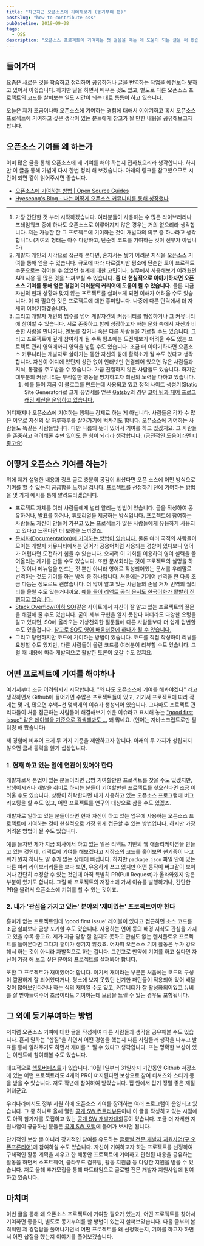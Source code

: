 ```yaml
---
title: "차근차근 오픈소스에 기여해보기 (동기부여 편)"
postSlug: "how-to-contribute-oss"
pubDatetime: 2019-09-08
tags:
  - OSS
description: "오픈소스 프로젝트에 기여하는 첫 걸음을 떼는 데 도움이 되는 글을 써 봤습니다"
---
```


## 들어가며

요즘은 새로운 것을 학습하고 정리하여 공유하거나 글을 번역하는 작업을 예전보다 못하고 있어서 아쉽습니다. 하지만 일을 하면서 배우는 것도 있고, 별도로 다른 오픈소스 프로젝트의 코드를 살펴보는 일도 시간이 되는 대로 틈틈이 하고 있습니다.

오늘은 제가 조금이나마 오픈소스에 기여하는 경험에 대해서 이야기하고 혹시 오픈소스 프로젝트에 기여하고 싶은 생각이 있는 분들에게 참고가 될 만한 내용을 공유해보고자 합니다.

## 오픈소스 기여를 왜 하는가

이미 많은 글을 통해 오픈소스에 왜 기여를 해야 하는지 접하셨으리라 생각합니다. 하지만 이 글을 통해 가볍게 다시 한번 정리 해 보겠습니다. 아래의 링크를 참고했으므로 시간이 되면 같이 읽어주시면 좋습니다.

- [오픈소스에 기여하는 방법 | Open Source Guides](https://opensource.guide/ko/how-to-contribute/)
- [Hyeseong's Blog - 나는 어떻게 오픈소스 커뮤니티를 통해 성장했나](https://blog.cometkim.kr/posts/mattermost-contribution/how-i-grow-up-with-mattermost-community/)

---

1. 가장 간단한 것 부터 시작하겠습니다. 여러분들이 사용하는 수 많은 라이브러리나 프레임워크 중에 하나도 오픈소스로 이루어지지 않은 경우는 거의 없으리라 생각합니다. 저는 가능한 한 그 프로젝트에 기여하는 것이 개발자의 의무 중 하나라고 생각합니다. (기여의 형태는 아주 다양하고, 단순히 코드를 기여하는 것이 전부가 아닙니다)
2. 개발자 개인의 시각으로 접근해 본다면, 혼자서는 쌓기 어려운 지식을 오픈소스 기여를 통해 얻을 수 있습니다. 규모에 따라 다르겠지만 평소에 단순한 토이 프로젝트 수준으로는 겪어볼 수 없었던 설계에 대한 고민이나, 실무에서 사용해보기 어려웠던 API 사용 등 많은 것을 느껴보실 수 있습니다. **좀 더 현실적으로 이야기하자면 오픈소스 기여를 통해 얻은 경험이 여러분의 커리어에 도움이 될 수 있습니다.** 물론 지금 자신의 현재 상황과 맞지 않는 프로젝트를 살펴보게 되면 이해가 어려울 수도 있습니다. 이 때 필요한 것은 프로젝트에 대한 흥미입니다. 나중에 다른 단락에서 더 자세히 이야기하겠습니다.
3. 그리고 개발자 개인의 범주를 넘어 개발자간의 커뮤니티를 형성하거나 그 커뮤니티에 참여할 수 있습니다. 서로 존중하고 함께 성장하고자 하는 문화 속에서 자신과 비슷한 사람을 만나거나, 멘토를 찾거나 혹은 다른 사람들을 가르칠 수도 있습니다. 그리고 프로젝트에 깊게 참여하게 될 수록 평소에는 도전해보기 어려울 수도 있는 프로젝트 관리 영역에까지 영역을 넓힐 수도 있습니다. 조금 더 이야기하자면 오픈소스 커뮤니티는 개발자로 살아가는 동안 자신의 삶에 활력소가 될 수도 있다고 생각합니다. 자신이 어디에 있던지 상관 없이 인터넷만 연결되어 있으면 많은 사람들과 지식, 통찰을 주고받을 수 있습니다. 가끔 친절하지 않은 사람들도 있습니다. 하지만 대부분의 커뮤니티는 부적절한 행동을 방지하고자 최선의 노력을 다하고 있습니다.
   1. 예를 들어 지금 이 블로그를 만드는데 사용되고 있고 정적 사이트 생성기(Static Site Generator)로 크게 유명세를 얻은 [Gatsby](https://www.gatsbyjs.org/)의 경우 [코어 팀과 페어 프로그래밍 세션을 운영하고 있습니다.](https://www.gatsbyjs.org/contributing/pair-programming/)

어디까지나 오픈소스에 기여하는 행위는 강제로 하는 게 아닙니다. 사람들은 각자 수 많은 이유로 자신의 삶 하루하루를 살아가기에 벅차기도 합니다. 오픈소스에 기여하는 사람들도 똑같은 사람들입니다. 다만 나름의 뜻이 있어서 기여를 하고 있겠지요. 그 사람들을 존중하고 격려해줄 수만 있어도 큰 힘이 되리라 생각합니다. ([금전적인 도움이라면](https://github.com/sponsors) [더](https://opencollective.com/) [좋고요](https://www.patreon.com/))

## 어떻게 오픈소스 기여를 하는가

위에 제가 설명한 내용과 링크 글로 충분히 공감이 되셨다면 오픈 소스에 어떤 방식으로 기여를 할 수 있는지 궁금함을 느끼실 겁니다. 프로젝트를 선정하기 전에 기여하는 방법을 몇 가지 예시를 통해 알려드리겠습니다.

- 프로젝트 자체를 여러 사람들에게 널리 알리는 방법이 있습니다. 글을 작성하여 공유하거나, 발표를 하거나, 튜토리얼을 제공하는 방식입니다. 프로젝트에 참여하는 사람들도 자신이 만들어 가꾸고 있는 프로젝트가 많은 사람들에게 유용하게 사용되고 있다고 느낀다면 더 보람을 느끼겠죠.
- [문서화(Documentation)에 기여하는 방법이 있습니다.](https://rinae.dev/posts/the-easiest-way-to-get-into-open-source-kor) 물론 여러 국적의 사람들이 모이는 개발자 커뮤니티에서는 영어가 공용어처럼 사용되는 경향이 있다보니 영어가 어렵다면 도전하기 힘들 수 있습니다. 오히려 이 기회를 이용하여 영여 실력을 끌어올리는 계기를 만들 수도 있습니다. 또한 문서화라는 것이 프로젝트의 설명을 하는 것이나 메뉴얼을 만드는 것 뿐만 아니라 영어로 작성되어있는 문서를 우리말로 번역하는 것도 기여를 하는 방식 중 하나입니다. 처음에는 기계어 번역을 한 다음 조금 다듬는 정도로도 괜찮습니다. 더 많이 알고 있는 사람들의 손을 거쳐 번역의 퀄리티를 올릴 수도 있는거니까요. [예를 들어 리액트 공식 문서도 한국어화가 활발히 진행되고 있습니다.](https://github.com/reactjs/ko.reactjs.org)
- [Stack Overflow(이하 SO)](https://stackoverflow.com/)같은 사이트에서 자신이 잘 알고 있는 프로젝트의 질문을 해결해 줄 수도 있습니다. 굳이 세부 구현을 알지 못한다 하더라도 다양한 요령을 알고 있다면, SO에 올라오는 기상천외한 질문들에 다른 사람들보다 더 쉽게 답변할 수도 있을겁니다. [참고로 SO도 영어 배움터중에 하나가 될 수 있습니다.](https://rinae.dev/posts/how-i-use-stackoverflow-kor#%EC%98%81%EC%96%B4-%EB%B0%B0%EC%9B%80%ED%84%B0)
- 그리고 당연하지만 코드에 기여하는 방법이 있습니다. 코드를 직접 작성하여 리뷰를 요청할 수도 있지만, 다른 사람들이 올린 코드를 여러분이 리뷰할 수도 있습니다. 그럴 때 내용에 따라 개발적으로 활발한 토론이 오갈 수도 있지요.

## 어떤 프로젝트에 기여를 해야하나

여기서부터 조금 어려워지기 시작합니다. "와 나도 오픈소스에 기여를 해봐야겠다" 라고 생각하면서 Github에 들어가면 수많은 프로젝트들이 있고, 거기서 프로젝트에 따라 작게는 몇 개, 많으면 수백~천 몇백개의 이슈가 생성되어 있습니다. 그나마도 프로젝트 관리자들이 처음 접근하는 사람들이 해결해보기 쉬운 이슈라고 표시해 놓는 ["good first issue" 같은 레이블을 기준으로 검색해봐도 ...](https://github.com/issues?utf8=%E2%9C%93&q=is%3Aopen+is%3Aissue+archived%3Afalse+label%3A%22good+first+issue%22+language%3Ajavascript) 꽤 많네요. (언어는 자바스크립트로만 필터링 해 봤습니다)

제 경험에 비추어 크게 두 가지 기준을 제안하고자 합니다. 아래의 두 가지가 성립되지 않으면 금새 동력을 잃기 십상입니다.

### 1. 현재 하고 있는 일에 연관이 있어야 한다

개발자로서 본업이 있는 분들이라면 금방 기여할만한 프로젝트를 찾을 수도 있겠지만, 학생이시거나 개발을 취미로 하시는 분들이 기여할만한 프로젝트를 찾으신다면 조금 어려울 수도 있습니다. 상황이 허락한다면 내가 사용하고 있는 오픈소스 프로그램에 버그 리포팅을 할 수도 있고, 어떤 프로젝트를 연구의 대상으로 삼을 수도 있겠죠.

개발자로 일하고 있는 분들이라면 현재 자신이 하고 있는 업무에 사용하는 오픈소스 프로젝트에 기여하는 것이 현실적으로 가장 쉽게 접근할 수 있는 방법입니다. 하지만 가장 어려운 방법이 될 수도 있습니다.

예를 들자면 제가 지금 회사에서 하고 있는 일은 리액트 기반의 웹 애플리케이션을 만들고 있는 것인데, 리액트에 기여를 해보겠다고 저장소의 코드를 훑어보면 현기증이 나고 뭐가 뭔지 하나도 알 수가 없는 상태에 빠집니다. 하지만 `package.json` 파일 안에 있는 다른 여러 라이브러리들을 보다 보면, 유용하게 쓰고 있지만 어떤 동작이 버그같이 보이거나 간단히 수정할 수 있는 것인데 아직 특별히 PR(Pull Request)가 올라와있지 않은 부분이 있기도 합니다. 그럴 때 프로젝트의 저장소에 가서 이슈를 발행하거나, 간단한 PR을 올려서 오픈소스에 기여를 할 수 있는 것이죠.

### 2. 내가 '관심을 가지고 있는' 분야의 '재미있는' 프로젝트여야 한다

흥미가 없는 프로젝트인데 'good first issue' 레이블이 있다고 접근하면 소스 코드를 조금 살펴보다 금방 포기할 수도 있습니다. 사용하는 언어 등의 배경 지식도 관심을 가지고 있을 수록 좋고요. 제가 지금 당장 잘 알지도 못하고 관심도 없는 텐서플로우 프로젝트를 들여본다면 그다지 흥미가 생기지 않겠죠. 어차피 오픈소스 기여 활동은 누가 강요해서 하는 것이 아니라 자발적으로 하는 겁니다. 그런고로 만약에 기여를 하고 싶다면 자신이 가장 해 보고 싶은 분야의 프로젝트를 살펴봐야 합니다.

또한 그 프로젝트가 재미있어야 합니다. 여기서 재미라는 부분은 처음에는 코드의 구성이 깔끔하게 잘 되어있다거나, 평소에 보지 못했던 신기한 패턴들이 적용되어 있어 배울 것이 많아보인다거나 하는 식의 재미일 수도 있고, 커뮤니티가 잘 활성화되어있고 뉴비를 잘 받아들여주어 조금이라도 기여하는데 보람을 느낄 수 있는 경우도 포함됩니다.

## 그 외에 동기부여하는 방법

저처럼 오픈소스 기여에 대한 글을 작성하여 다른 사람들과 생각을 공유해볼 수도 있습니다. 흔히 말하는 "삽질"을 하면서 어떤 경험을 했는지 다른 사람들과 생각을 나누고 발표를 통해 알려주기도 하면서 재미를 느낄 수 있다고 생각합니다. 또는 명확한 보상이 있는 이벤트에 참여해볼 수도 있습니다.

대표적으로 [헥토버페스트](https://hacktoberfest.digitalocean.com)가 있습니다. 10월 1일부터 31일까지 기간동안 Github 저장소에 있는 어떤 프로젝트라도 4개의 PR이 머지된다면 보상으로 참여 티셔츠와 스티커 등을 받을 수 있습니다. 저도 작년에 참여하여 받았습니다. 집 안에서 입기 정말 좋은 재질이더군요.

우리나라에서도 정부 지원 하에 오픈소스 기여를 장려하는 여러 프로그램이 운영되고 있습니다. 그 중 하나로 올해 열린 [공개 SW 컨트리뷰톤](https://www.oss.kr/notice/show/ee15de47-7adc-48a5-b4bc-039ba04192af)이나 이 글을 작성하고 있는 시점에도 아직 참가자를 모집하고 있는 [공개 SW 개발자대회](https://www.oss.kr/notice/show/fb36f006-8e2b-4f62-bb15-250cc73eba7c)등이 있습니다. 조금 더 자세한 지원사업이 궁금하신 분들은 [공개 SW 포털](https://www.oss.kr)에 들어가 보시면 됩니다.

단기적인 보상 뿐 아니라 장기적인 참여를 유도하는 [글로벌 전문 개발자 지원사업(구 오픈프론티어)](https://www.oss.kr/notice/show/a8639384-824b-4e6b-8f5b-07e4a2a60215)에 참여하실 수도 있습니다. 자신이 기여하고자 하는 프로젝트를 선정하여 구체적인 활동 계획을 세우고 한 해동안 프로젝트에 기여하고 관련된 내용을 공유하는 활동을 하면서 소프트웨어, 클라우드 컴퓨팅, 활동 지원금 등 다양한 지원을 받을 수 있습니다. 저도 올해 추가모집을 통해 파트타임으로 글로벌 전문 개발자 지원사업에 참여하고 있습니다.

## 마치며

이번 글을 통해 왜 오픈소스 프로젝트에 기여할 필요가 있는지, 어떤 프로젝트를 찾아서 기여하면 좋을지, 별도로 동기부여를 할 방법이 있는지 살펴보았습니다. 다음 글부터 본격적인 제 경험담을 풀어나가면서 어떤 프로젝트를 왜 선정했는지, 기여를 하고자 하면서 어떤 삽질을 했는지 이야기를 풀어보겠습니다.
